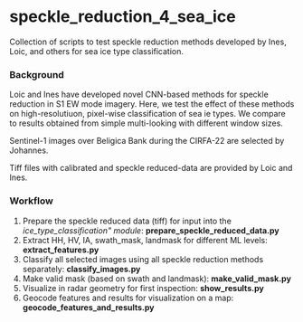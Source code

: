# speckle_reduction_4_sea_ice

Collection of scripts to test speckle reduction methods developed by Ines, Loic, and others for sea ice type classification.


### Background
Loic and Ines have developed novel CNN-based methods for speckle reduction in S1 EW mode imagery. Here, we test the effect of these methods on high-resolutiuon, pixel-wise classification of sea ie types. We compare to results obtained from simple multi-looking with different window sizes.

Sentinel-1 images over Beligica Bank during the CIRFA-22 are selected by Johannes.

Tiff files with calibrated and speckle reduced-data are provided by Loic and Ines.


### Workflow
1) Prepare the speckle reduced data (tiff) for input into the *ice_type_classification" module*: **prepare_speckle_reduced_data.py**
2) Extract HH, HV, IA, swath_mask, landmask for different ML levels: **extract_features.py**
3) Classify all selected images using all speckle reduction methods separately: **classify_images.py**
4) Make valid mask (based on swath and landmask): **make_valid_mask.py**
5) Visualize in radar geometry for first inspection: **show_results.py**
6) Geocode features and results for visualization on a map: **geocode_features_and_results.py**

